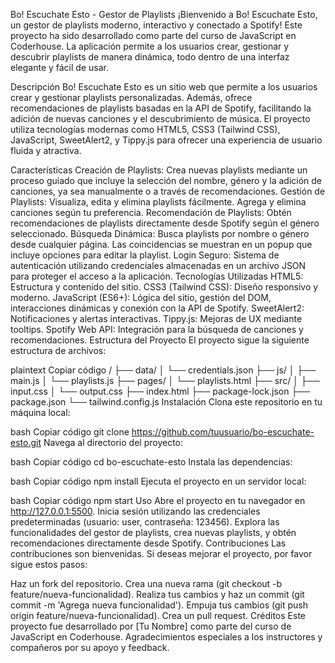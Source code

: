 Bo! Escuchate Esto - Gestor de Playlists
¡Bienvenido a Bo! Escuchate Esto, un gestor de playlists moderno, interactivo y conectado a Spotify! Este proyecto ha sido desarrollado como parte del curso de JavaScript en Coderhouse. La aplicación permite a los usuarios crear, gestionar y descubrir playlists de manera dinámica, todo dentro de una interfaz elegante y fácil de usar.

Descripción
Bo! Escuchate Esto es un sitio web que permite a los usuarios crear y gestionar playlists personalizadas. Además, ofrece recomendaciones de playlists basadas en la API de Spotify, facilitando la adición de nuevas canciones y el descubrimiento de música. El proyecto utiliza tecnologías modernas como HTML5, CSS3 (Tailwind CSS), JavaScript, SweetAlert2, y Tippy.js para ofrecer una experiencia de usuario fluida y atractiva.

Características
Creación de Playlists: Crea nuevas playlists mediante un proceso guiado que incluye la selección del nombre, género y la adición de canciones, ya sea manualmente o a través de recomendaciones.
Gestión de Playlists: Visualiza, edita y elimina playlists fácilmente. Agrega y elimina canciones según tu preferencia.
Recomendación de Playlists: Obtén recomendaciones de playlists directamente desde Spotify según el género seleccionado.
Búsqueda Dinámica: Busca playlists por nombre o género desde cualquier página. Las coincidencias se muestran en un popup que incluye opciones para editar la playlist.
Login Seguro: Sistema de autenticación utilizando credenciales almacenadas en un archivo JSON para proteger el acceso a la aplicación.
Tecnologías Utilizadas
HTML5: Estructura y contenido del sitio.
CSS3 (Tailwind CSS): Diseño responsivo y moderno.
JavaScript (ES6+): Lógica del sitio, gestión del DOM, interacciones dinámicas y conexión con la API de Spotify.
SweetAlert2: Notificaciones y alertas interactivas.
Tippy.js: Mejoras de UX mediante tooltips.
Spotify Web API: Integración para la búsqueda de canciones y recomendaciones.
Estructura del Proyecto
El proyecto sigue la siguiente estructura de archivos:

plaintext
Copiar código
/
├── data/
│   └── credentials.json
├── js/
│   ├── main.js
│   └── playlists.js
├── pages/
│   └── playlists.html
├── src/
│   ├── input.css
│   └── output.css
├── index.html
├── package-lock.json
├── package.json
└── tailwind.config.js
Instalación
Clona este repositorio en tu máquina local:

bash
Copiar código
git clone https://github.com/tuusuario/bo-escuchate-esto.git
Navega al directorio del proyecto:

bash
Copiar código
cd bo-escuchate-esto
Instala las dependencias:

bash
Copiar código
npm install
Ejecuta el proyecto en un servidor local:

bash
Copiar código
npm start
Uso
Abre el proyecto en tu navegador en http://127.0.0.1:5500.
Inicia sesión utilizando las credenciales predeterminadas (usuario: user, contraseña: 123456).
Explora las funcionalidades del gestor de playlists, crea nuevas playlists, y obtén recomendaciones directamente desde Spotify.
Contribuciones
Las contribuciones son bienvenidas. Si deseas mejorar el proyecto, por favor sigue estos pasos:

Haz un fork del repositorio.
Crea una nueva rama (git checkout -b feature/nueva-funcionalidad).
Realiza tus cambios y haz un commit (git commit -m 'Agrega nueva funcionalidad').
Empuja tus cambios (git push origin feature/nueva-funcionalidad).
Crea un pull request.
Créditos
Este proyecto fue desarrollado por [Tu Nombre] como parte del curso de JavaScript en Coderhouse. Agradecimientos especiales a los instructores y compañeros por su apoyo y feedback.
